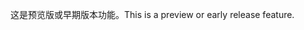 <span data-ttu-id="392cf-101">这是预览版或早期版本功能。</span><span class="sxs-lookup"><span data-stu-id="392cf-101">This is a preview or early release feature.</span></span>
